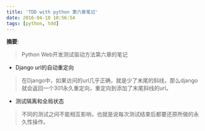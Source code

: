 ```yaml
---
title: 'TDD with python 第六章笔记'
date: 2016-04-10 10:56:54
tags: [python, tdd]
---
```


__摘要__:

> Python Web开发测试驱动方法第六章的笔记

<!-- more -->
+ Django url的自动重定向
> 在Django中，如果访问的url几乎正确，就是少了末尾的斜线，那么django就会返回一个301永久重定向，重定向到添加了末尾斜线的url。
+ 测试隔离和全局状态
> 不同的测试之间不能相互影响，也就是说每次测试结束后都要还原所做的永久性操作。

